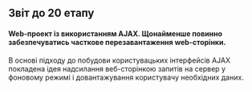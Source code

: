 ## Звіт до 20 етапу 

#### Web-проект із використанням AJAX. Щонайменше повинно забезпечуватись часткове перезавантаження web-сторінки.

В основі підходу до побудови користувацьких інтерфейсів AJAX покладена ідея надсилання веб-сторінкою запитів на сервер у фоновому режимі і довантажування користувачу необхідних даних. 
